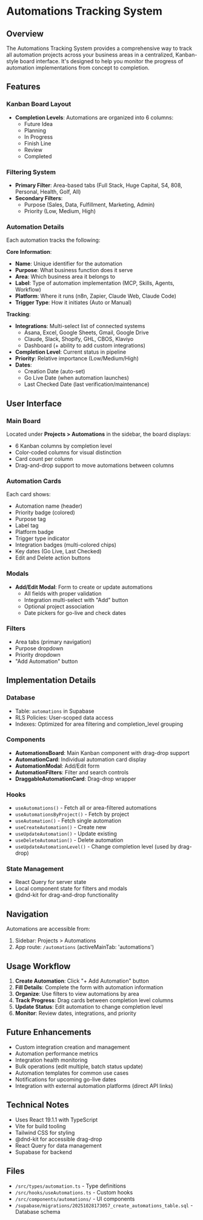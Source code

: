 # Automations Tracking System

## Overview

The Automations Tracking System provides a comprehensive way to track all automation projects across your business areas in a centralized, Kanban-style board interface. It's designed to help you monitor the progress of automation implementations from concept to completion.

## Features

### Kanban Board Layout
- **Completion Levels**: Automations are organized into 6 columns:
  - Future Idea
  - Planning
  - In Progress
  - Finish Line
  - Review
  - Completed

### Filtering System
- **Primary Filter**: Area-based tabs (Full Stack, Huge Capital, S4, 808, Personal, Health, Golf, All)
- **Secondary Filters**:
  - Purpose (Sales, Data, Fulfillment, Marketing, Admin)
  - Priority (Low, Medium, High)

### Automation Details
Each automation tracks the following:

**Core Information**:
- **Name**: Unique identifier for the automation
- **Purpose**: What business function does it serve
- **Area**: Which business area it belongs to
- **Label**: Type of automation implementation (MCP, Skills, Agents, Workflow)
- **Platform**: Where it runs (n8n, Zapier, Claude Web, Claude Code)
- **Trigger Type**: How it initiates (Auto or Manual)

**Tracking**:
- **Integrations**: Multi-select list of connected systems
  - Asana, Excel, Google Sheets, Gmail, Google Drive
  - Claude, Slack, Shopify, GHL, CBOS, Klaviyo
  - Dashboard (+ ability to add custom integrations)
- **Completion Level**: Current status in pipeline
- **Priority**: Relative importance (Low/Medium/High)
- **Dates**:
  - Creation Date (auto-set)
  - Go Live Date (when automation launches)
  - Last Checked Date (last verification/maintenance)

## User Interface

### Main Board
Located under **Projects > Automations** in the sidebar, the board displays:
- 6 Kanban columns by completion level
- Color-coded columns for visual distinction
- Card count per column
- Drag-and-drop support to move automations between columns

### Automation Cards
Each card shows:
- Automation name (header)
- Priority badge (colored)
- Purpose tag
- Label tag
- Platform badge
- Trigger type indicator
- Integration badges (multi-colored chips)
- Key dates (Go Live, Last Checked)
- Edit and Delete action buttons

### Modals
- **Add/Edit Modal**: Form to create or update automations
  - All fields with proper validation
  - Integration multi-select with "Add" button
  - Optional project association
  - Date pickers for go-live and check dates

### Filters
- Area tabs (primary navigation)
- Purpose dropdown
- Priority dropdown
- "Add Automation" button

## Implementation Details

### Database
- Table: `automations` in Supabase
- RLS Policies: User-scoped data access
- Indexes: Optimized for area filtering and completion_level grouping

### Components
- **AutomationsBoard**: Main Kanban component with drag-drop support
- **AutomationCard**: Individual automation card display
- **AutomationModal**: Add/Edit form
- **AutomationFilters**: Filter and search controls
- **DraggableAutomationCard**: Drag-drop wrapper

### Hooks
- `useAutomations()` - Fetch all or area-filtered automations
- `useAutomationsByProject()` - Fetch by project
- `useAutomation()` - Fetch single automation
- `useCreateAutomation()` - Create new
- `useUpdateAutomation()` - Update existing
- `useDeleteAutomation()` - Delete automation
- `useUpdateAutomationLevel()` - Change completion level (used by drag-drop)

### State Management
- React Query for server state
- Local component state for filters and modals
- @dnd-kit for drag-and-drop functionality

## Navigation
Automations are accessible from:
1. Sidebar: Projects > Automations
2. App route: `/automations` (activeMainTab: 'automations')

## Usage Workflow

1. **Create Automation**: Click "+ Add Automation" button
2. **Fill Details**: Complete the form with automation information
3. **Organize**: Use filters to view automations by area
4. **Track Progress**: Drag cards between completion level columns
5. **Update Status**: Edit automation to change completion level
6. **Monitor**: Review dates, integrations, and priority

## Future Enhancements
- Custom integration creation and management
- Automation performance metrics
- Integration health monitoring
- Bulk operations (edit multiple, batch status update)
- Automation templates for common use cases
- Notifications for upcoming go-live dates
- Integration with external automation platforms (direct API links)

## Technical Notes
- Uses React 19.1.1 with TypeScript
- Vite for build tooling
- Tailwind CSS for styling
- @dnd-kit for accessible drag-drop
- React Query for data management
- Supabase for backend

## Files
- `/src/types/automation.ts` - Type definitions
- `/src/hooks/useAutomations.ts` - Custom hooks
- `/src/components/automations/` - UI components
- `/supabase/migrations/20251028173057_create_automations_table.sql` - Database schema

